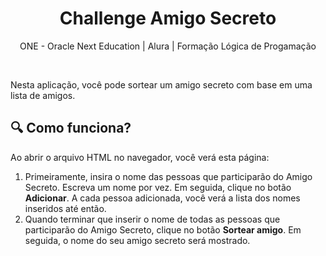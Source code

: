 <h1 align="center"> Challenge Amigo Secreto </h1>
<p align="center"> ONE - Oracle Next Education | Alura | Formação Lógica de Progamação</p> 
<br>

Nesta aplicação, você pode sortear um amigo secreto com base em uma lista de amigos.

## :mag: Como funciona?
Ao abrir o arquivo HTML no navegador, você verá esta página:
>
>
1. Primeiramente, insira o nome das pessoas que participarão do Amigo Secreto. Escreva um nome por vez. Em seguida, clique no botão **Adicionar**. A cada pessoa adicionada, você verá a lista dos nomes inseridos até então. 
2. Quando terminar que inserir o nome de todas as pessoas que participarão do Amigo Secreto, clique no botão **Sortear amigo**. Em seguida, o nome do seu amigo secreto será mostrado.